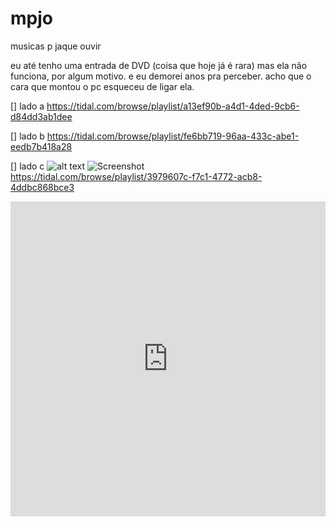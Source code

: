 # mpjo
musicas p jaque ouvir

eu até tenho uma entrada de DVD (coisa que hoje já é rara) mas ela não funciona, por algum motivo.  e eu demorei anos pra perceber. acho que o cara que montou o pc esqueceu de ligar ela.

[]
lado a
https://tidal.com/browse/playlist/a13ef90b-a4d1-4ded-9cb6-d84dd3ab1dee

[]
lado b
https://tidal.com/browse/playlist/fe6bb719-96aa-433c-abe1-eedb7b418a28

[]
lado c
![alt text](https://github.com/[username]/[reponame]/blob/[branch]/image.jpg?raw=true)
![Screenshot](screenshot.png)
https://tidal.com/browse/playlist/3979607c-f7c1-4772-acb8-4ddbc868bce3

<div style="position: relative; padding-bottom: 100%; height: 0; overflow: hidden; max-width: 100%;"><iframe src="https://embed.tidal.com/playlists/3979607c-f7c1-4772-acb8-4ddbc868bce3?layout=gridify" frameborder="0" allowfullscreen style="position: absolute; top: 0; left: 0; width: 100%; height: 1px; min-height: 100%; margin: 0 auto;"></iframe></div>
